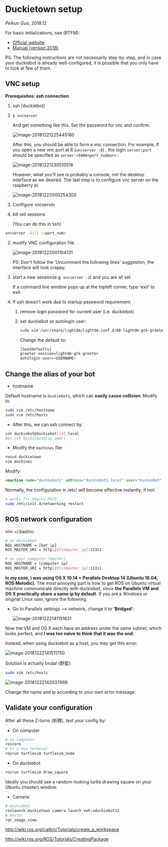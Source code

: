 # Duckietown setup

*Peikun Guo, 2018.12*

For basic initializations, see (RTFM):

* [Official website](https://www.duckietown.org/)
* [Manual (version 2018)](https://docs.duckietown.org/DT18/opmanual_duckiebot/out/setup_duckiebot.html)

PS. The following instructions are not necessarily step-by-step, and in case your duckiebot is already well-configured, it is possible that you only have to look at few of them.

## VNC setup

**Prerequisites: ssh connection**

1. ssh [duckiebot]

2. `$ vncserver`

   And get something like this. Set the password for vnc and confirm.

   ![image-20181221225445180](assets/image-20181221225445180.png)

   After this, you should be able to form a vnc connection. For example, if you open a new vnc port at 8 (`vncserver :8`) , the login `server:port` should be specified as `server:<5900+port_number>` :

   ![image-20181221230510516](assets/image-20181221230510516.png)

   However, what you'll see is probably a console, not the desktop interface as we desired. The last step is to configure vnc server on the raspberry pi.

   ![image-20181222000254300](assets/image-20181222000254300-5408174.png)

3.  Configure vncserver

   1. kill old sessions

      (You can do this in ssh)

   ```bash
   vncserver -kill :<port_num>
   ```

   2. modify VNC configuration file.

      ![image-20181222001104131](assets/image-20181222001104131-5408664.png)

      PS: Don't follow the 'Uncomment the following lines' suggestion, the interface will look crappy.

   3. start a new session(e.g. `vncserver :2`) and you are all set.

      If a command line window pops up at the topleft corner, type 'exit' to exit.

   4. If ssh doesn't work due to startup password requirement:

      1. remove login password for current user (i.e. duckiebot)

      2. set duckiebot as autologin user:

         ```bash
         sudo vim /usr/share/lightdm/lightdm.conf.d/60-lightdm-gtk-greeter.conf
         ```

         Change the default to:

         ```bash
         [SeatDefaults]
         greeter-session=lightdm-gtk-greeter
         autologin-user=<USERNAME>
         ```



## Change the alias of your bot

* hostname

Default hostname is `duckiebot1`, which can **easily cause collision**. Modify in:

```bash
sudo vim /etc/hostname
sudo vim /etc/hosts
```

* After this, we can ssh connect by:

```bash
ssh duckiebot@duckiebot[id].local
#or ssh duckiebot@[ip_addr]
```

* Modify the `machines` file:

```bash
roscd duckietown
vim machines
```

Modify:

```html
<machine name="duckiebot1" address="duckiebot1.local" user="duckiebot" env-loader="$(arg env_script_path)"/>
```

Normally, the configuration in /etc/ will become effective instantly; if not:

```bash
# works for Ubuntu MATE
sudo /etc/init.d/networking restart
```



## ROS network configuration

vim ~/.bashrc:

```bash
# on duckiebot
ROS_HOSTNAME = [bot ip]
ROS_MASTER_URI = http://[computer_ip]:11311
```

```bash
# on your computer (master)
ROS_HOSTNAME = [computer ip]
ROS_MASTER_URI = http://[computer_ip]:11311
```

**In my case, I was using OS X 10.14 + Parallels Desktop 14 (Ubuntu 18.04, ROS Melodic).** The most annoying part is how to get ROS on Ubuntu virtual machine communicate directly with duckiebot, since **the Parallels VM and OS X practically share a same ip by default**. If you are a Windows or original Linux user, ignore the following.

* Go to Parallels settings --> network, change it to **'Bridged'**:

  ![image-20181222141151631](assets/image-20181222141151631-5459111.png)

Now the VM and OS X each have an address under the same subnet, which looks perfect, and **I was too naive to think that it was the end.**

Instead, when using duckiebot as a host, you may get this error:

![image-20181222141511750](assets/image-20181222141511750-5459311.png)

Solution is actually brutal (野蛮):

```bash
sudo vim /etc/hosts	
```

![image-20181222142037669](assets/image-20181222142037669-5459637.png)

Change the name and ip according to your own error message.



## Validate your configuration

After all these Z-turns (折腾), test your config by:

* On computer

```bash
# on computer
roscore
# In a new terminal
rosrun turtlesim turtlesim_node
```

* On duckiebot

```bash
rosrun turtlesim draw_square
```

Ideally you should see a random-looking turtle drawing square on your Ubuntu (master) window.

* Camera:

```bash
# duckiebot
roslaunch duckietown camera.launch veh:=duckiebot12
# master
rqt_image_view
```



http://wiki.ros.org/catkin/Tutorials/create_a_workspace

http://wiki.ros.org/ROS/Tutorials/CreatingPackage

